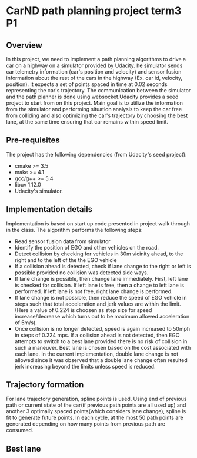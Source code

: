 # CarND path planning project term3 P1
## Overview
In this project, we need to implement a path planning algorithms to drive a car on a highway on a simulator provided by Udacity. he simulator sends car telemetry information (car's position and velocity) and sensor fusion information about the rest of the cars in the highway (Ex. car id, velocity, position). It expects a set of points spaced in time at 0.02 seconds representing the car's trajectory. The communication between the simulator and the path planner is done using websocket.Udacity provides a seed project to start from on this project.
Main goal is to utilize the information from the simulator and performing situation analysis to keep the car free from colliding and also optimizing the car's trajectory by choosing the best lane, at the same time ensuring that car remains within speed limit.

## Pre-requisites
The project has the following dependencies (from Udacity's seed project):

* cmake >= 3.5
* make >= 4.1
* gcc/g++ >= 5.4
* libuv 1.12.0
* Udacity's simulator.

## Implementation details
Implementation is based on start up code presented in project walk through in the class. 
The algorithm performs the following steps:
* Read sensor fusion data from simulator
* Identify the position of EGO and other vehicles on the road.
* Detect collision by checking for vehicles in 30m vicinity ahead, to the right and to the left of the the EGO vehicle
* If a collision ahead is detected, check if lane change to the right or left is possible provided no collision was
detected side ways.
* If lane change is possible, then change lane immediately. First, left lane is checked for collision. If left lane is free, then a change to left lane is performed. If left lane is not free, right lane change is performed.
* If lane change is not possible, then reduce the speed of EGO vehicle in steps such that total acceleration and jerk values are within the limit.(Here a value of 0.224 is choosen as step size for speed increase/decrease which turns out to be maximum allowed acceleration of 5m/s). 
* Once collision is no longer detected, speed is again increased to 50mph in steps of 0.224 mps.
If a collision ahead is not detected, then EGO attempts to switch to a best lane provided there is no risk of collision in such a maneuver. Best lane is chosen based on the cost associated with each lane.
In the current implementation, double lane change is not allowed since it was observed that a double lane change often resulted jerk increasing beyond the limits unless speed is reduced.

## Trajectory formation
For lane trajectory generation, spline points is used. Using end of previous path or current state of the car(if previous path points are all used up) and another 3 optimally spaced points(which considers lane change), spline is fit to generate future points.
In each cycle, at the most 50 path points are generated depending on how many points from previous path are consumed.

## Best lane



